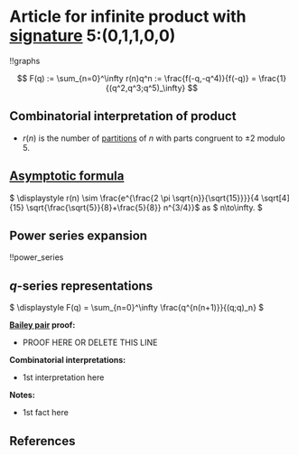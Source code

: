 # Article for infinite product with [signature](../product_signature.html) 5:(0,1,1,0,0)

!!graphs

$$ F(q) := \sum_{n=0}^\infty r(n)q^n := \frac{f(-q,-q^4)}{f(-q)} = \frac{1}{(q^2,q^3;q^5)_\infty} $$

## Combinatorial interpretation of product

- $r(n)$ is the number of [partitions](../partitions.html#integer_partitions) of $n$ with parts congruent to $\pm 2$
modulo 5.

## [Asymptotic formula](../asymptotics.html)

$ \displaystyle r(n) \sim \frac{e^{\frac{2 \pi  \sqrt{n}}{\sqrt{15}}}}{4 \sqrt[4]{15} \sqrt{\frac{\sqrt{5}}{8}+\frac{5}{8}} n^{3/4}}$ as $ n\to\infty. $

## Power series expansion

!!power_series

## $q$-series representations

$ \displaystyle F(q) = \sum_{n=0}^\infty \frac{q^{n(n+1)}}{(q;q)_n} $

**[Bailey pair](../Bailey_pairs.html) proof:**
- PROOF HERE OR DELETE THIS LINE

**Combinatorial interpretations:**
- 1st interpretation here
    
**Notes:**
- 1st fact here

## References
